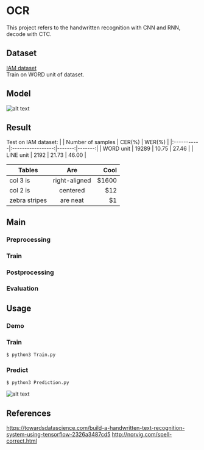 # OCR
This project refers to the handwritten recognition with CNN and RNN, decode with CTC.

## Dataset
[IAM dataset](http://www.fki.inf.unibe.ch/databases/iam-handwriting-database/download-the-iam-handwriting-database)  
Train on WORD unit of dataset.

## Model
![alt text](https://github.com/tuandoan998/OCR_IAM-dataset/blob/master/model.png)

## Result
Test on IAM dataset:
|            | Number of samples | CER(%) | WER(%) |
|:-----------|:-----------------:|-------:|-------:|
| WORD unit  | 19289             | 10.75  | 27.46  |
| LINE unit  | 2192              | 21.73  | 46.00  |

| Tables        | Are           | Cool  |
| ------------- |:-------------:| -----:|
| col 3 is      | right-aligned | $1600 |
| col 2 is      | centered      |   $12 |
| zebra stripes | are neat      |    $1 |

## Main
### Preprocessing
### Train
### Postprocessing
### Evaluation


## Usage

### Demo

### Train
```
$ python3 Train.py
```

### Predict
```
$ python3 Prediction.py
```
![alt text](https://github.com/tuandoan998/OCR_IAM-dataset/blob/master/test_img/Screenshot.png)

## References
https://towardsdatascience.com/build-a-handwritten-text-recognition-system-using-tensorflow-2326a3487cd5
http://norvig.com/spell-correct.html
